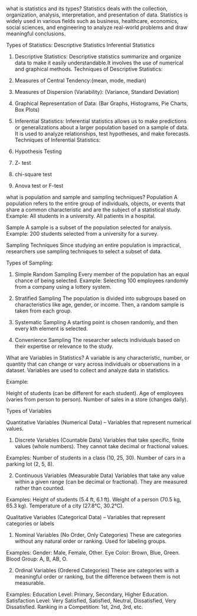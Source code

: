 what is statistics and its types?
Statistics deals with the collection, organization, analysis, interpretation, and presentation of data.
Statistics is widely used in various fields such as business, healthcare, economics, social sciences, and engineering to analyze real-world problems and draw meaningful conclusions.

Types of Statistics:
Descriptive Statistics
Inferential Statistics

1. Descriptive Statistics:
Descriptive statistics summarize and organize data to make it easily understandable.It involves the use of numerical and graphical methods.
Techniques of Descriptive Statistics:
1. Measures of Central Tendency:(mean, mode, median)
2. Measures of Dispersion (Variability): (Variance, Standard Deviation)
3. Graphical Representation of Data: (Bar Graphs, Histograms, Pie Charts, Box Plots)

2. Inferential Statistics:
Inferential statistics allows us to make predictions or generalizations about a larger population based on a sample of data. It is used to analyze relationships, test hypotheses, and make forecasts.
Techniques of Inferential Statistics:
1. Hypothesis Testing 
2. Z- test
3. chi-square test
4. Anova test or F-test

what is population and sample and sampling techniques?
Population
A population refers to the entire group of individuals, objects, or events that share a common characteristic and are the subject of a statistical study.
Example:
All students in a university.
All patients in a hospital.

Sample
A sample is a subset of the population selected for analysis.
Example:
200 students selected from a university for a survey.

Sampling Techniques
Since studying an entire population is impractical, researchers use sampling techniques to select a subset of data.

Types of Sampling:
1. Simple Random Sampling
Every member of the population has an equal chance of being selected.
Example:
Selecting 100 employees randomly from a company using a lottery system.
2. Stratified Sampling
The population is divided into subgroups based on characteristics like age, gender, or income. Then, a random sample is taken from each group.

3. Systematic Sampling
A starting point is chosen randomly, and then every kth element is selected.

4. Convenience Sampling
The researcher selects individuals based on their expertise or relevance to the study.

What are Variables in Statistics?
A variable is any characteristic, number, or quantity that can change or vary across individuals or observations in a dataset. Variables are used to collect and analyze data in statistics.

Example:

Height of students (can be different for each student).
Age of employees (varies from person to person).
Number of sales in a store (changes daily).

Types of Variables

Quantitative Variables (Numerical Data) – Variables that represent numerical values.
1. Discrete Variables (Countable Data)
Variables that take specific, finite values (whole numbers).
They cannot take decimal or fractional values.

Examples:
Number of students in a class (10, 25, 30).
Number of cars in a parking lot (2, 5, 8).

2. Continuous Variables (Measurable Data)
Variables that take any value within a given range (can be decimal or fractional).
They are measured rather than counted.

Examples:
Height of students (5.4 ft, 6.1 ft).
Weight of a person (70.5 kg, 65.3 kg).
Temperature of a city (27.8°C, 30.2°C).

Qualitative Variables (Categorical Data) – Variables that represent categories or labels
1. Nominal Variables (No Order, Only Categories)
These are categories without any natural order or ranking.
Used for labeling groups.

Examples:
Gender: Male, Female, Other.
Eye Color: Brown, Blue, Green.
Blood Group: A, B, AB, O.

2. Ordinal Variables (Ordered Categories)
These are categories with a meaningful order or ranking, but the difference between them is not measurable.

Examples:
Education Level: Primary, Secondary, Higher Education.
Satisfaction Level: Very Satisfied, Satisfied, Neutral, Dissatisfied, Very Dissatisfied.
Ranking in a Competition: 1st, 2nd, 3rd, etc.
